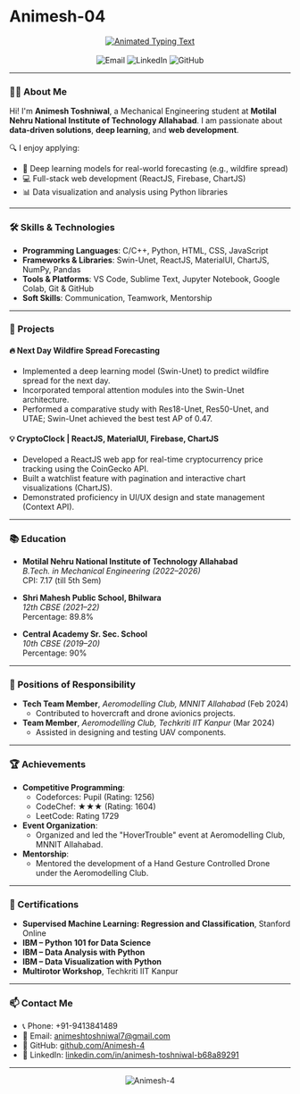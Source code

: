 # Animesh-04

<p align="center">
  <a href="https://github.com/Animesh-4">
    <img src="https://readme-typing-svg.demolab.com?font=Fira+Code&size=24&duration=2000&pause=1000&color=FFFFFF&background=0D1117&width=600&lines=Hello%2C+I'm+Animesh+Toshniwal;Mechanical+Engineer+|+Data+Science+%26+ML+Enthusiast;Deep+Learning+%7C+ReactJS+%7C+Python;Building+Solutions+with+Code" alt="Animated Typing Text" />
  </a>
  <br><br>
  <img src="https://img.shields.io/badge/📧-animeshtoshniwal7@gmail.com-0A66C2?style=flat-square&logo=gmail&logoColor=white" alt="Email">
  <img src="https://img.shields.io/badge/🔗-LinkedIn-blue?style=flat-square&logo=linkedin&logoColor=white" alt="LinkedIn" />
  <img src="https://img.shields.io/badge/💻-github.com/Animesh-4-181717?style=flat-square&logo=github&logoColor=white" alt="GitHub" />
</p>


---

### 👨‍🎓 About Me

Hi! I'm **Animesh Toshniwal**, a Mechanical Engineering student at **Motilal Nehru National Institute of Technology Allahabad**. I am passionate about **data-driven solutions**, **deep learning**, and **web development**.

🔍 I enjoy applying:
- 🧠 Deep learning models for real-world forecasting (e.g., wildfire spread)
- 💻 Full-stack web development (ReactJS, Firebase, ChartJS)
- 📊 Data visualization and analysis using Python libraries

---

### 🛠️ Skills & Technologies

- **Programming Languages**: C/C++, Python, HTML, CSS, JavaScript  
- **Frameworks & Libraries**: Swin-Unet, ReactJS, MaterialUI, ChartJS, NumPy, Pandas  
- **Tools & Platforms**: VS Code, Sublime Text, Jupyter Notebook, Google Colab, Git & GitHub  
- **Soft Skills**: Communication, Teamwork, Mentorship  

---

### 🚀 Projects

#### 🔥 Next Day Wildfire Spread Forecasting
- Implemented a deep learning model (Swin-Unet) to predict wildfire spread for the next day.
- Incorporated temporal attention modules into the Swin-Unet architecture.
- Performed a comparative study with Res18-Unet, Res50-Unet, and UTAE; Swin-Unet achieved the best test AP of 0.47.

#### 💡 CryptoClock | ReactJS, MaterialUI, Firebase, ChartJS
- Developed a ReactJS web app for real-time cryptocurrency price tracking using the CoinGecko API.
- Built a watchlist feature with pagination and interactive chart visualizations (ChartJS).
- Demonstrated proficiency in UI/UX design and state management (Context API).

---

### 📚 Education

- **Motilal Nehru National Institute of Technology Allahabad**  
  *B.Tech. in Mechanical Engineering (2022–2026)*  
  CPI: 7.17 (till 5th Sem)  

- **Shri Mahesh Public School, Bhilwara**  
  *12th CBSE (2021–22)*  
  Percentage: 89.8%  

- **Central Academy Sr. Sec. School**  
  *10th CBSE (2019–20)*  
  Percentage: 90%  

---

### 🎯 Positions of Responsibility

- **Tech Team Member**, *Aeromodelling Club, MNNIT Allahabad* (Feb 2024)  
  - Contributed to hovercraft and drone avionics projects.  
- **Team Member**, *Aeromodelling Club, Techkriti IIT Kanpur* (Mar 2024)  
  - Assisted in designing and testing UAV components.

---

### 🏆 Achievements

- **Competitive Programming**:  
  - Codeforces: Pupil (Rating: 1256)  
  - CodeChef: ★★★ (Rating: 1604)  
  - LeetCode: Rating 1729  
- **Event Organization**:  
  - Organized and led the "HoverTrouble" event at Aeromodelling Club, MNNIT Allahabad.  
- **Mentorship**:  
  - Mentored the development of a Hand Gesture Controlled Drone under the Aeromodelling Club.

---

### 📜 Certifications

- **Supervised Machine Learning: Regression and Classification**, Stanford Online  
- **IBM – Python 101 for Data Science**  
- **IBM – Data Analysis with Python**  
- **IBM – Data Visualization with Python**  
- **Multirotor Workshop**, Techkriti IIT Kanpur  

---

### 📫 Contact Me

- 📞 Phone: +91-9413841489  
- 📧 Email: [animeshtoshniwal7@gmail.com](mailto:animeshtoshniwal7@gmail.com)  
- 🔗 GitHub: [github.com/Animesh-4](https://github.com/Animesh-4)  
- 🔗 LinkedIn: [linkedin.com/in/animesh-toshniwal-b68a89291](https://www.linkedin.com/in/animesh-toshniwal-b68a89291/)  

---

<p align="center">
  <img src="https://komarev.com/ghpvc/?username=Animesh-4&label=Profile%20views&color=brightgreen&style=flat" alt="Animesh-4" />
</p>

